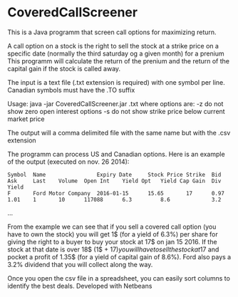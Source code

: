 CoveredCallScreener
===================

This is a Java programm that screen call options for maximizing return.

A call option on a stock is the right to sell the stock at a strike price on a specific date (normally the third saturday og a given month) for a prenium
This programm will calculate the return of the prenium and the return of the capital gain if the stock is called away.

The input is a text file (.txt extension is required) with one symbol per line. Canadian symbols must have the .TO suffix

Usage: java -jar CoveredCallScreener.jar <file>.txt <options>
where options are:
  -z do not show zero open interest options
  -s do not show strike price below current market price
  
The output will a comma delimited file with the same name but with the .csv extension

The programm can process US and Canadian options. Here is an example of the output (executed on nov. 26 2014):

    Symbol  Name                Expiry Date     Stock Price Strike  Bid     Ask     Last    Volume  Open Int    Yield Opt   Yield Cap Gain  Div Yield	
    F       Ford Motor Company  2016-01-15      15.65       17      0.97    1.01    1       10      117088      6.3         8.6             3.2
...

From the example we can see that if you sell a covered call option (you have to own the stock) you will get 1$ (for a yield of 6.3%) per share for
giving the right to a buyer to buy your stock at 17$ on jan 15 2016. If the stock at that date is over 18$ (1$ + 17$) you
will have to sell the stock at 17$ and pocket a profit of 1.35$ (for a yield of capital gain of 8.6%). Ford also pays a 3.2%
dividend that you will collect along the way.

Once you open the csv file in a spreadsheet, you can easily sort columns to identify the best deals.
Developed with Netbeans


